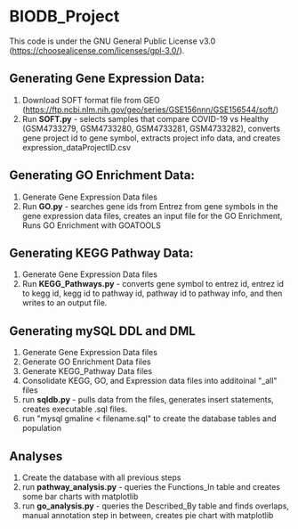 # BIODB_Project
This code is under the GNU General Public License v3.0 (https://choosealicense.com/licenses/gpl-3.0/).


## Generating Gene Expression Data:
1. Download SOFT format file from GEO (https://ftp.ncbi.nlm.nih.gov/geo/series/GSE156nnn/GSE156544/soft/)
2. Run **SOFT.py** - selects samples that compare COVID-19 vs Healthy (GSM4733279, GSM4733280, GSM4733281, GSM4733282), converts gene project id to gene symbol, extracts project info data, and creates expression_dataProjectID.csv

## Generating GO Enrichment Data:
1. Generate Gene Expression Data files
2. Run **GO.py** - searches gene ids from Entrez from gene symbols in the gene expression data files, creates an input file for the GO Enrichment, Runs GO Enrichment with GOATOOLS

## Generating KEGG Pathway Data:
1. Generate Gene Expression Data files
2. Run **KEGG_Pathways.py** - converts gene symbol to entrez id, entrez id to kegg id, kegg id to pathway id, pathway id to pathway info, and then writes to an output file.

## Generating mySQL DDL and DML
1. Generate Gene Expression Data files
2. Generate GO Enrichment Data files
3. Generate KEGG_Pathway Data files
4. Consolidate KEGG, GO, and Expression data files into additoinal "_all" files
5. run **sqldb.py** - pulls data from the files, generates insert statements, creates executable .sql files.
6. run "mysql gmaline < filename.sql" to create the database tables and population

## Analyses
1. Create the database with all previous steps
2. run **pathway_analysis.py** - queries the Functions_In table and creates some bar charts with matplotlib
3. run **go_analysis.py** - queries the Described_By table and finds overlaps, manual annotation step in between, creates pie chart with matplotlib
